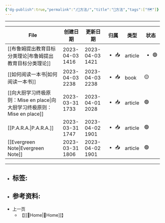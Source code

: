 ```yaml
---
{"dg-publish":true,"permalink":"/🥇方法/","title":"🥇方法","tags":["🗺"]}
---
```


---
| File                                                    | 创建日期            | 更新日期            | 归属                   | 类型      | 状态                   |
| ------------------------------------------------------- | --------------- | --------------- | -------------------- | ------- | -------------------- |
| [[布鲁姆提出教育目标分类理论\|布鲁姆提出教育目标分类理论]]                     | 2023-04-03 1416 | 2023-04-03 1421 | <ul><li>📥</li></ul> | article | <ul><li>🟢</li></ul> |
| [[如何阅读一本书\|如何阅读一本书]]                                 | 2023-04-03 2238 | 2023-04-03 2238 | <ul><li>📥</li></ul> | book    | 🟡                   |
| [[向大厨学习终极原则：Mise en place\|向大厨学习终极原则：Mise en place]] | 2023-03-31 1733 | 2023-04-01 2028 | <ul><li>📥</li></ul> | article | 🟢                   |
| [[P.A.R.A.\|P.A.R.A.]]                               | 2023-03-31 1747 | 2023-04-02 1901 | <ul><li>📥</li></ul> | article | 🟢                   |
| [[Evergreen Note\|Evergreen Note]]                   | 2023-03-31 1806 | 2023-04-02 1901 | <ul><li>📥</li></ul> | article | 🟢                   |

---
- 标签: 
	- 
- 参考资料:
	- 
- 上一页
	- 【[[🌿Home\|🌿Home]]】

